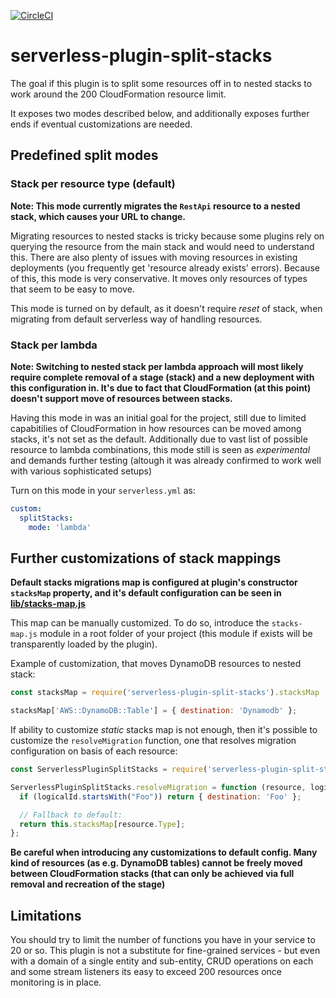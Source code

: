 [![CircleCI](https://circleci.com/gh/dougmoscrop/serverless-plugin-split-stacks.svg?style=svg)](https://circleci.com/gh/dougmoscrop/serverless-plugin-split-stacks)

# serverless-plugin-split-stacks

The goal if this plugin is to split some resources off in to nested stacks to work around the 200 CloudFormation resource limit.

It exposes two modes described below, and additionally exposes further ends if eventual customizations are needed.

## Predefined split modes

### Stack per resource type (default)

__Note: This mode currently migrates the `RestApi` resource to a nested stack, which causes your URL to change.__

Migrating resources to nested stacks is tricky because some plugins rely on querying the resource from the main stack and would need to understand this. There are also plenty of issues with moving resources in existing deployments (you frequently get 'resource already exists' errors). Because of this, this mode is very conservative. It moves only resources of types that seem to be easy to move.

This mode is turned on by default, as it doesn't require _reset_ of stack, when migrating from default serverless way of handling resources.

### Stack per lambda

__Note: Switching to nested stack per lambda approach will most likely require complete removal of a stage (stack) and a new deployment with this configuration in. It's due to fact that CloudFormation (at this point) doesn't support move of resources between stacks.__

Having this mode in was an initial goal for the project, still due to limited capabitilies of CloudFormation in how resources can be moved among stacks, it's not set as the default.
Additionally due to vast list of possible resource to lambda combinations, this mode still is seen as _experimental_ and demands further testing (altough it was already confirmed to work well with various sophisticated setups)

Turn on this mode in your `serverless.yml` as:

```yaml
custom:
  splitStacks:
    mode: 'lambda'
```

## Further customizations of stack mappings

__Default stacks migrations map is configured at plugin's constructor `stacksMap` property, and it's default configuration can be seen in [lib/stacks-map.js](https://github.com/dougmoscrop/serverless-plugin-split-stacks/blob/master/lib/stacks-map.js)__

This map can be manually customized. To do so, introduce the `stacks-map.js` module in a root folder of your project (this module if exists will be transparently loaded by the plugin).

Example of customization, that moves DynamoDB resources to nested stack:

```javascript
const stacksMap = require('serverless-plugin-split-stacks').stacksMap

stacksMap['AWS::DynamoDB::Table'] = { destination: 'Dynamodb' };
```

If ability to customize _static_ stacks map is not enough, then it's possible to
customize the `resolveMigration` function, one that resolves migration configuration on basis of each resource:

```javascript
const ServerlessPluginSplitStacks = require('serverless-plugin-split-stacks');

ServerlessPluginSplitStacks.resolveMigration = function (resource, logicalId, serverless) {
  if (logicalId.startsWith("Foo")) return { destination: 'Foo' };

  // Fallback to default:
  return this.stacksMap[resource.Type];
};
```

__Be careful when introducing any customizations to default config. Many kind of resources (as e.g. DynamoDB tables) cannot be freely moved between CloudFormation stacks (that can only be achieved via full removal and recreation of the stage)__

## Limitations

You should try to limit the number of functions you have in your service to 20 or so. This plugin is not a substitute for fine-grained services - but even with a domain of a single entity and sub-entity, CRUD operations on each and some stream listeners its easy to exceed 200 resources once monitoring is in place.
